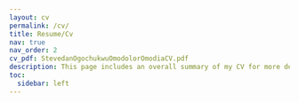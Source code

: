 ```yaml
---
layout: cv
permalink: /cv/
title: Resume/Cv
nav: true
nav_order: 2
cv_pdf: StevedanOgochukwuOmodolorOmodiaCV.pdf
description: This page includes an overall summary of my CV for more details look into the pdf. 
toc:
  sidebar: left
---
```

